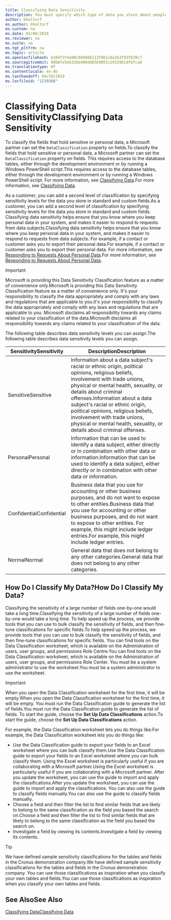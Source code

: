 ```yaml
---
title: Classifying Data Sensitivity
description: You must specify which type of data you store about people so that you can respond to data subject requests.
author: bholtorf
ms.author: bholtorf
ms.custom: na
ms.date: 03/09/2018
ms.reviewer: na
ms.suite: na
ms.tgt_pltfrm: na
ms.topic: article
ms.openlocfilehash: b104f3f4a90c9db08b113f861c6e2b3f93f639c7
ms.sourcegitcommit: 60b87e5eb32bb408dd65b9855c29159b1dfbfca8
ms.translationtype: HT
ms.contentlocale: en-AU
ms.lasthandoff: 04/29/2019
ms.locfileid: "1239368"
---
```

# <a name="classifying-data-sensitivity"></a><span data-ttu-id="c7126-103">Classifying Data Sensitivity</span><span class="sxs-lookup"><span data-stu-id="c7126-103">Classifying Data Sensitivity</span></span>
<span data-ttu-id="c7126-104">To classify the fields that hold sensitive or personal data, a Microsoft partner can set the ```DataClassification``` property on fields.</span><span class="sxs-lookup"><span data-stu-id="c7126-104">To classify the fields that hold sensitive or personal data, a Microsoft partner can set the ```DataClassification``` property on fields.</span></span> <span data-ttu-id="c7126-105">This requires access to the database tables, either through the development environment or by running a Windows PowerShell script.</span><span class="sxs-lookup"><span data-stu-id="c7126-105">This requires access to the database tables, either through the development environment or by running a Windows PowerShell script.</span></span> <span data-ttu-id="c7126-106">For more information, see [Classifying Data](https://docs.microsoft.com/en-us/dynamics-nav/classifying-data).</span><span class="sxs-lookup"><span data-stu-id="c7126-106">For more information, see [Classifying Data](https://docs.microsoft.com/en-us/dynamics-nav/classifying-data).</span></span>  

<span data-ttu-id="c7126-107">As a customer, you can add a second level of classification by specifying sensitivity levels for the data you store in standard and custom fields.</span><span class="sxs-lookup"><span data-stu-id="c7126-107">As a customer, you can add a second level of classification by specifying sensitivity levels for the data you store in standard and custom fields.</span></span> <span data-ttu-id="c7126-108">Classifying data sensitivity helps ensure that you know where you keep personal data in your system, and makes it easier to respond to requests from data subjects.</span><span class="sxs-lookup"><span data-stu-id="c7126-108">Classifying data sensitivity helps ensure that you know where you keep personal data in your system, and makes it easier to respond to requests from data subjects.</span></span> <span data-ttu-id="c7126-109">For example, if a contact or customer asks you to export their personal data.</span><span class="sxs-lookup"><span data-stu-id="c7126-109">For example, if a contact or customer asks you to export their personal data.</span></span> <span data-ttu-id="c7126-110">For more information, see [Responding to Requests About Personal Data](admin-responding-to-requests-about-personal-data.md).</span><span class="sxs-lookup"><span data-stu-id="c7126-110">For more information, see [Responding to Requests About Personal Data](admin-responding-to-requests-about-personal-data.md).</span></span>

> [!Important]
> <span data-ttu-id="c7126-111">Microsoft is providing this Data Sensitivity Classification feature as a matter of convenience only.</span><span class="sxs-lookup"><span data-stu-id="c7126-111">Microsoft is providing this Data Sensitivity Classification feature as a matter of convenience only.</span></span> <span data-ttu-id="c7126-112">It's your responsibility to classify the data appropriately and comply with any laws and regulations that are applicable to you.</span><span class="sxs-lookup"><span data-stu-id="c7126-112">It's your responsibility to classify the data appropriately and comply with any laws and regulations that are applicable to you.</span></span> <span data-ttu-id="c7126-113">Microsoft disclaims all responsibility towards any claims related to your classification of the data.</span><span class="sxs-lookup"><span data-stu-id="c7126-113">Microsoft disclaims all responsibility towards any claims related to your classification of the data.</span></span>  

<span data-ttu-id="c7126-114">The following table describes data sensitivity levels you can assign.</span><span class="sxs-lookup"><span data-stu-id="c7126-114">The following table describes data sensitivity levels you can assign.</span></span>

|<span data-ttu-id="c7126-115">Sensitivity</span><span class="sxs-lookup"><span data-stu-id="c7126-115">Sensitivity</span></span>|<span data-ttu-id="c7126-116">Description</span><span class="sxs-lookup"><span data-stu-id="c7126-116">Description</span></span>|
|----|----|
|<span data-ttu-id="c7126-117">Sensitive</span><span class="sxs-lookup"><span data-stu-id="c7126-117">Sensitive</span></span> | <span data-ttu-id="c7126-118">Information about a data subject's racial or ethnic origin, political opinions, religious beliefs, involvement with trade unions, physical or mental health, sexuality, or details about criminal offenses.</span><span class="sxs-lookup"><span data-stu-id="c7126-118">Information about a data subject's racial or ethnic origin, political opinions, religious beliefs, involvement with trade unions, physical or mental health, sexuality, or details about criminal offenses.</span></span> |
|<span data-ttu-id="c7126-119">Personal</span><span class="sxs-lookup"><span data-stu-id="c7126-119">Personal</span></span> | <span data-ttu-id="c7126-120">Information that can be used to identify a data subject, either directly or in combination with other data or information.</span><span class="sxs-lookup"><span data-stu-id="c7126-120">Information that can be used to identify a data subject, either directly or in combination with other data or information.</span></span>|
|<span data-ttu-id="c7126-121">Confidential</span><span class="sxs-lookup"><span data-stu-id="c7126-121">Confidential</span></span> | <span data-ttu-id="c7126-122">Business data that you use for accounting or other business purposes, and do not want to expose to other entities.</span><span class="sxs-lookup"><span data-stu-id="c7126-122">Business data that you use for accounting or other business purposes, and do not want to expose to other entities.</span></span> <span data-ttu-id="c7126-123">For example, this might include ledger entries.</span><span class="sxs-lookup"><span data-stu-id="c7126-123">For example, this might include ledger entries.</span></span>|
|<span data-ttu-id="c7126-124">Normal</span><span class="sxs-lookup"><span data-stu-id="c7126-124">Normal</span></span> | <span data-ttu-id="c7126-125">General data that does not belong to any other categories.</span><span class="sxs-lookup"><span data-stu-id="c7126-125">General data that does not belong to any other categories.</span></span>|

## <a name="how-do-i-classify-my-data"></a><span data-ttu-id="c7126-126">How Do I Classify My Data?</span><span class="sxs-lookup"><span data-stu-id="c7126-126">How Do I Classify My Data?</span></span>
<span data-ttu-id="c7126-127">Classifying the sensitivity of a large number of fields one-by-one would take a long time.</span><span class="sxs-lookup"><span data-stu-id="c7126-127">Classifying the sensitivity of a large number of fields one-by-one would take a long time.</span></span> <span data-ttu-id="c7126-128">To help speed up the process, we provide tools that you can use to bulk classify the sensitivity of fields, and then fine-tune classifications for specific fields.</span><span class="sxs-lookup"><span data-stu-id="c7126-128">To help speed up the process, we provide tools that you can use to bulk classify the sensitivity of fields, and then fine-tune classifications for specific fields.</span></span> <span data-ttu-id="c7126-129">You can find tools on the Data Classification worksheet, which is available on the Administration of users, user groups, and permissions Role Centre.</span><span class="sxs-lookup"><span data-stu-id="c7126-129">You can find tools on the Data Classification worksheet, which is available on the Administration of users, user groups, and permissions Role Center.</span></span> <span data-ttu-id="c7126-130">You must be a system administrator to use the worksheet.</span><span class="sxs-lookup"><span data-stu-id="c7126-130">You must be a system administrator to use the worksheet.</span></span>

> [!Important]
> <span data-ttu-id="c7126-131">When you open the Data Classification worksheet for the first time, it will be empty.</span><span class="sxs-lookup"><span data-stu-id="c7126-131">When you open the Data Classification worksheet for the first time, it will be empty.</span></span> <span data-ttu-id="c7126-132">You must run the Data Classification guide to generate the list of fields.</span><span class="sxs-lookup"><span data-stu-id="c7126-132">You must run the Data Classification guide to generate the list of fields.</span></span> <span data-ttu-id="c7126-133">To start the guide, choose the **Set Up Data Classifications** action.</span><span class="sxs-lookup"><span data-stu-id="c7126-133">To start the guide, choose the **Set Up Data Classifications** action.</span></span>

<span data-ttu-id="c7126-134">For example, the Data Classification worksheet lets you do things like:</span><span class="sxs-lookup"><span data-stu-id="c7126-134">For example, the Data Classification worksheet lets you do things like:</span></span>  

* <span data-ttu-id="c7126-135">Use the Data Classification guide to export your fields to an Excel worksheet where you can bulk classify them.</span><span class="sxs-lookup"><span data-stu-id="c7126-135">Use the Data Classification guide to export your fields to an Excel worksheet where you can bulk classify them.</span></span> <span data-ttu-id="c7126-136">Using the Excel worksheet is particularly useful if you are collaborating with a Microsoft partner.</span><span class="sxs-lookup"><span data-stu-id="c7126-136">Using the Excel worksheet is particularly useful if you are collaborating with a Microsoft partner.</span></span> <span data-ttu-id="c7126-137">After you update the worksheet, you can use the guide to import and apply the classifications.</span><span class="sxs-lookup"><span data-stu-id="c7126-137">After you update the worksheet, you can use the guide to import and apply the classifications.</span></span> <span data-ttu-id="c7126-138">You can also use the guide to classify fields manually.</span><span class="sxs-lookup"><span data-stu-id="c7126-138">You can also use the guide to classify fields manually.</span></span>  
* <span data-ttu-id="c7126-139">Choose a field and then filter the list to find similar fields that are likely to belong to the same classification as the field you based the search on.</span><span class="sxs-lookup"><span data-stu-id="c7126-139">Choose a field and then filter the list to find similar fields that are likely to belong to the same classification as the field you based the search on.</span></span>  
* <span data-ttu-id="c7126-140">Investigate a field by viewing its contents.</span><span class="sxs-lookup"><span data-stu-id="c7126-140">Investigate a field by viewing its contents.</span></span>  

> [!Tip]
> <span data-ttu-id="c7126-141">We have defined sample sensitivity classifications for the tables and fields in the Cronus demonstration company.</span><span class="sxs-lookup"><span data-stu-id="c7126-141">We have defined sample sensitivity classifications for the tables and fields in the Cronus demonstration company.</span></span> <span data-ttu-id="c7126-142">You can use those classifications as inspiration when you classify your own tables and fields.</span><span class="sxs-lookup"><span data-stu-id="c7126-142">You can use those classifications as inspiration when you classify your own tables and fields.</span></span>

## <a name="see-also"></a><span data-ttu-id="c7126-143">See Also</span><span class="sxs-lookup"><span data-stu-id="c7126-143">See Also</span></span>
[<span data-ttu-id="c7126-144">Classifying Data</span><span class="sxs-lookup"><span data-stu-id="c7126-144">Classifying Data</span></span>](https://docs.microsoft.com/en-us/dynamics-nav/classifying-data)  
